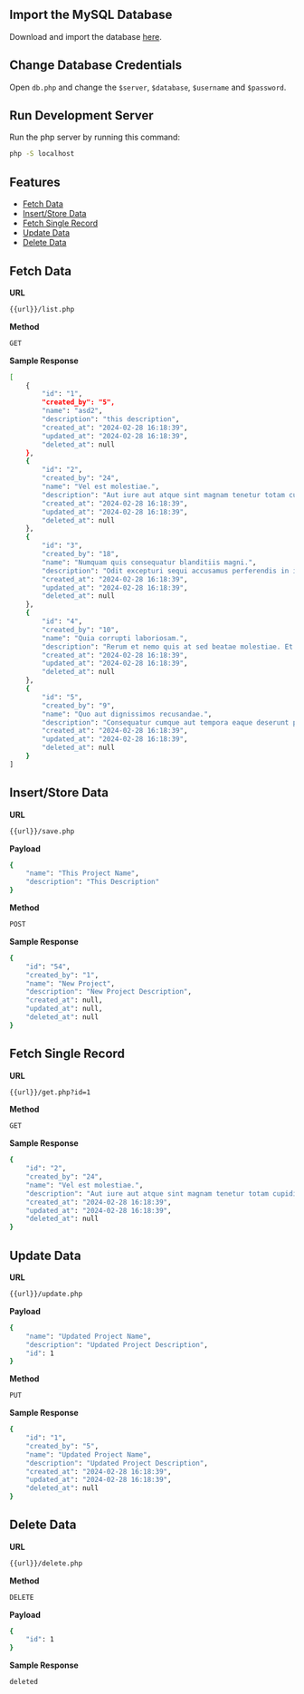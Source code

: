 ## Import the MySQL Database
Download and import the database [here](https://github.com/jeddsaliba/php-crud/tree/master/database).

## Change Database Credentials
Open `db.php` and change the `$server`, `$database`, `$username` and `$password`.

## Run Development Server
Run the php server by running this command:

```bash
php -S localhost
```

## Features

- [Fetch Data](#fetch-data)
- [Insert/Store Data](#insert-store-data)
- [Fetch Single Record](#fetch-single-record)
- [Update Data](#update-data)
- [Delete Data](#delete-data)

<a name="fetch-data"></a>
## Fetch Data

**URL**

```bash
{{url}}/list.php
```

**Method**

```bash
GET
```

**Sample Response**

```bash
[
    {
        "id": "1",
        "created_by": "5",
        "name": "asd2",
        "description": "this description",
        "created_at": "2024-02-28 16:18:39",
        "updated_at": "2024-02-28 16:18:39",
        "deleted_at": null
    },
    {
        "id": "2",
        "created_by": "24",
        "name": "Vel est molestiae.",
        "description": "Aut iure aut atque sint magnam tenetur totam cupiditate. Sed eveniet ipsam illum quod cum aliquid sed. Et eligendi repudiandae voluptatem nisi et rerum. Est accusamus delectus sapiente pariatur earum. A veritatis magnam sit rerum. Vitae molestiae facere sint excepturi dolor distinctio.",
        "created_at": "2024-02-28 16:18:39",
        "updated_at": "2024-02-28 16:18:39",
        "deleted_at": null
    },
    {
        "id": "3",
        "created_by": "18",
        "name": "Numquam quis consequatur blanditiis magni.",
        "description": "Odit excepturi sequi accusamus perferendis in in aut. Id quia quaerat ea tenetur pariatur sunt et nulla. Dolor est corrupti ullam sapiente saepe doloremque et et. Animi illo nemo odit dicta quia pariatur sit voluptatibus. Quae dolores quas et.",
        "created_at": "2024-02-28 16:18:39",
        "updated_at": "2024-02-28 16:18:39",
        "deleted_at": null
    },
    {
        "id": "4",
        "created_by": "10",
        "name": "Quia corrupti laboriosam.",
        "description": "Rerum et nemo quis at sed beatae molestiae. Et dolore vitae eum natus architecto. Omnis fugiat enim qui. Necessitatibus nobis aliquam inventore autem.",
        "created_at": "2024-02-28 16:18:39",
        "updated_at": "2024-02-28 16:18:39",
        "deleted_at": null
    },
    {
        "id": "5",
        "created_by": "9",
        "name": "Quo aut dignissimos recusandae.",
        "description": "Consequatur cumque aut tempora eaque deserunt pariatur. Qui molestiae necessitatibus quae aspernatur vel. Aut molestiae qui animi aperiam fuga. Aut vitae nobis impedit molestiae qui.",
        "created_at": "2024-02-28 16:18:39",
        "updated_at": "2024-02-28 16:18:39",
        "deleted_at": null
    }
]
```

<a name="insert-store-data"></a>
## Insert/Store Data

**URL**

```bash
{{url}}/save.php
```

**Payload**

```bash
{
    "name": "This Project Name",
    "description": "This Description"
}
```

**Method**

```bash
POST
```

**Sample Response**

```bash
{
    "id": "54",
    "created_by": "1",
    "name": "New Project",
    "description": "New Project Description",
    "created_at": null,
    "updated_at": null,
    "deleted_at": null
}
```

<a name="fetch-single-record"></a>
## Fetch Single Record

**URL**

```bash
{{url}}/get.php?id=1
```

**Method**

```bash
GET
```

**Sample Response**

```bash
{
    "id": "2",
    "created_by": "24",
    "name": "Vel est molestiae.",
    "description": "Aut iure aut atque sint magnam tenetur totam cupiditate. Sed eveniet ipsam illum quod cum aliquid sed. Et eligendi repudiandae voluptatem nisi et rerum. Est accusamus delectus sapiente pariatur earum. A veritatis magnam sit rerum. Vitae molestiae facere sint excepturi dolor distinctio.",
    "created_at": "2024-02-28 16:18:39",
    "updated_at": "2024-02-28 16:18:39",
    "deleted_at": null
}
```

<a name="update-data"></a>
## Update Data

**URL**

```bash
{{url}}/update.php
```

**Payload**

```bash
{
    "name": "Updated Project Name",
    "description": "Updated Project Description",
    "id": 1
}
```

**Method**

```bash
PUT
```

**Sample Response**

```bash
{
    "id": "1",
    "created_by": "5",
    "name": "Updated Project Name",
    "description": "Updated Project Description",
    "created_at": "2024-02-28 16:18:39",
    "updated_at": "2024-02-28 16:18:39",
    "deleted_at": null
}
```

<a name="delete-data"></a>
## Delete Data

**URL**

```bash
{{url}}/delete.php
```

**Method**

```bash
DELETE
```

**Payload**

```bash
{
    "id": 1
}
```

**Sample Response**

```bash
deleted
```

